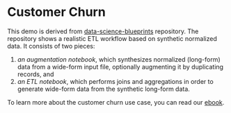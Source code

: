 # Customer Churn

This demo is derived from [data-science-blueprints](https://github.com/NVIDIA/data-science-blueprints) repository.
The repository shows a realistic ETL workflow based on synthetic normalized data.  It consists of two pieces:

1.  _an augmentation notebook_, which synthesizes normalized (long-form) data from a wide-form input file,
    optionally augmenting it by duplicating records, and
2. _an ETL notebook_, which performs joins and aggregations in order to generate wide-form data from the synthetic long-form data.

To learn more about the customer churn use case, you can read our [ebook](https://www.nvidia.com/en-us/ai-data-science/resources/churn-prediction-blueprint/). 
